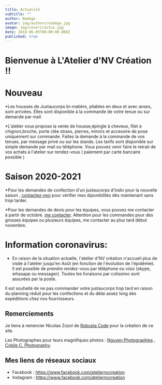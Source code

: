 ```yaml
---
title: Actualité
subtitle: ""
author: Nadège
avatar: img/authors/nadege.jpg
image: img/covers/actus.jpg
date: 2018-06-05T00:00:00.000Z
published: true
---
```

Bienvenue à L'Atelier d'NV Création !!
====

**Nouveau**
====

*Les housses de Justaucorps bi-matière, pliables en deux et avec anses, sont arrivées. Elles sont disponible à la commande de votre tenue ou sur demande par mail. 

*L'atelier vous propose la vente de housse,épingle à cheveux, filet à chignon,broche, porte clée strass, pierres, miroirs et accesoire de pose uniquement sur commande. Faites la demande à la commande de vos tenues, par message privé ou sur les stands. Les tarifs sont disponible sur simple demande par mail ou téléphone. Vous pouvez venir faire le retrait de vos achats à l'atelier sur rendez-vous ( paiement par carte bancaire possible )

**Saison 2020-2021**
====
*Pour les demandes de confection d'un justaucorps d'indiv pour la nouvelle saison , [contactez-moi](/#/2018/06/02/contacts) pour vérifier mes diponibilités dès maintenant sans trop tarder.

*Pour les demandes de devis pour les équipes, vous pouvez me contacter à partir de octobre. [me contacter](/#/2018/06/02/contacts).
Attention pour les commandes pour des grosses équipes ou plusieurs équipes, me contacter au plus tard début novembre.

 
Information coronavirus:
====

* En raison de la situation actuelle, l'atelier d'NV création n'accueil plus de visite à l'atelier jusqu'en Août (en fonction de l'évolution de l'épidémie). Il est possible de prendre rendez-vous par téléphone ou visio (skype, whasapp ou messager).
Toutes les livraisons par colissimo sont assurées par la poste. 

Il est souhaité de ne pas commander votre justaucorps trop tard en raison du planning réduit pour les confections et du délai assez long des expéditions chez nos fournisseurs.







 
Remerciements
----

 
Je tiens à remercier Nicolas Zozol de [Robusta Code](http://www.robusta.io) pour la création de ce site. 

Les Photographes pour leurs magnifiques photos : [Nguyen Photographies](http://www.ngtuan.com) , [Cybile C. Photography](https://www.facebook.com/Cybile-C-Photography-246675958701076/).
 
 
 
Mes liens de réseaux sociaux
----
 
* Facebook : <a href="https://www.facebook.com/ateliernvcreation">https://www.facebook.com/ateliernvcreation</a>
* Instagram : <a href="https://www.instagram.com/atelier.nvcreation">https://www.facebook.com/ateliernvcreation</a>
